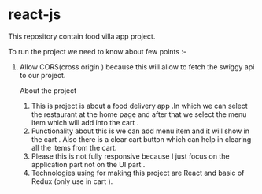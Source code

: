 # react-js
This repository contain food villa app project.

To run the project we need to know about few points :-
1. Allow CORS(cross origin ) because this will allow to fetch the swiggy api to our project.

   About the project
   1. This is project is about a food delivery app .In which we can select the restaurant at the home page and after that we select the menu item which will add into the cart .
   2. Functionality about this is we can add menu item and it will show in the cart . Also there is a clear cart button which can help in clearing all the items from the cart.
   3. Please this is not fully responsive because I just focus on the application part not on the UI part .
   4. Technologies using for making this project are React and basic of Redux (only use in cart ).
   
